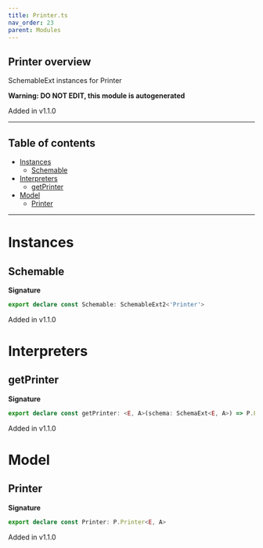 ```yaml
---
title: Printer.ts
nav_order: 23
parent: Modules
---
```


## Printer overview

SchemableExt instances for Printer

**Warning: DO NOT EDIT, this module is autogenerated**

Added in v1.1.0

---

<h2 class="text-delta">Table of contents</h2>

- [Instances](#instances)
  - [Schemable](#schemable)
- [Interpreters](#interpreters)
  - [getPrinter](#getprinter)
- [Model](#model)
  - [Printer](#printer)

---

# Instances

## Schemable

**Signature**

```ts
export declare const Schemable: SchemableExt2<'Printer'>
```

Added in v1.1.0

# Interpreters

## getPrinter

**Signature**

```ts
export declare const getPrinter: <E, A>(schema: SchemaExt<E, A>) => P.Printer<E, A>
```

Added in v1.1.0

# Model

## Printer

**Signature**

```ts
export declare const Printer: P.Printer<E, A>
```

Added in v1.1.0
